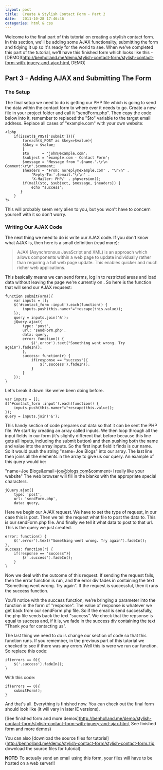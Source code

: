 ```yaml
---
layout: post
title:  Create A Stylish Contact Form - Part 3
date:   2011-10-28 17:46:46
categories: html & css
---
```


Welcome to the final part of this tutorial on creating a stylish contact form. In this section, we'll be adding some AJAX functionality, submitting the form and tidying it up so it's ready for the world to see. When we've completed this part of the tutorial, we'll have this finished form which looks like this - [DEMO](http://benholland.me/demo/stylish-contact-form/stylish-contact-form-with-jquery-and-ajax.html, DEMO)

## Part 3 - Adding AJAX and Submitting The Form

### The Setup

The final setup we need to do is getting our PHP file which is going to send the data within the contact form to where ever it needs to go. Create a new file in your project folder and call it "sendForm.php". Then copy the code below into it, remember to replaced the "$to" variable to the target email address. Replace all cases of "example.com" with your own website:

    <?php
        if(isset($_POST['submit'])){
            foreach($_POST as $key=>$value){
            $$key = $value;
            }
            $to      = "john@example.com";
            $subject = 'example.com - Contact Form';
            $message = "Message from ".$name.".\r\n Comment:\r\n".$comment;
            $headers = 'From: noreply@example.com' . "\r\n" .
                'Reply-To:'.$email."\r\n" .
                'X-Mailer: PHP/' . phpversion();
            if(mail($to, $subject, $message, $headers)) {
                echo "success";
           }
        }
    ?>

This will probably seem very alien to you, but you won't have to concern yourself with it so don't worry.

### Writing Our AJAX Code

The next thing we need to do is write our AJAX code. If you don't know what AJAX is, then here is a small definition (read more):

>AJAX (Asynchronous JavaScript and XML) is an approach which allows components within a web page to update individually rather than requiring a full web page update. This enables quicker and much richer web applications.

This basically means we can send forms, log in to restricted areas and load data without leaving the page we're currently on . So here is the function that will send our AJAX requsest:

    function submitForm(){
        var inputs = [];
        $('#contact_form :input').each(function() {
            inputs.push(this.name+"="+escape(this.value));
        });
        query = inputs.join('&');
        jQuery.ajax({
            type: 'post',
            url: 'sendForm.php',
            data: query,
            error: function() {
                $('.error').text("Something went wrong. Try again").fadeIn();
            },
            success: function(r) {
                if(response == "success"){
                    $('.success').fadeIn();
                }
            }
        });
    }

Let's break it down like we've been doing before.

    var inputs = [];
    $('#contact_form :input').each(function() {
        inputs.push(this.name+"="+escape(this.value));
    });
    query = inputs.join('&');

This handy section of code prepares out data so that it can be sent the PHP file. We start by creating an array called inputs. We then loop through all the input fields in our form (it's slightly different that before because this line gets all inputs, including the submit button) and then pushing both the name and value into the array inputs. So the first input field it finds is our name. So it would push the string "name=Joe Blogs" into our array. The last line then joins all the elements in the array to give us our query. An example of this query would be:

 "name=Joe Blogs&email=joe@blogs.com&comment=I really like your website"
 The web browser will fill in the blanks with the appropriate special characters.

    jQuery.ajax({
        type: 'post',
        url: 'sendForm.php',
        data: query,

Here we begin our AJAX request. We have to set the type of request, in our case this is post. Then we tell the request what file to post the data to. This is our sendForm.php file. And finally we tell it what data to post to that url. This is the query we just created.

    error: function() {
        $('.error').text("Something went wrong. Try again").fadeIn();
    },
    success: function(r) {
        if(response == "success"){
            $('.success').fadeIn();
        }
    }

Now we deal with the outcome of this request. If sending the request fails, then the error function is run, and the error div fades in containing the text "Something went wrong. Try again". If the request is successful, then it runs the success function.

You'll notice with the success function, we're bringing a parameter into the function in the form of "response". The value of response is whatever we get back from our sendForm.php file. So if the email is send successfully, the php file sends back the text "success". We check that the repsonse is equal to success and, if it is, we fade in the success div containing the text "Thank you for contacting us".

The last thing we need to do is change our section of code so that this function runs. If you remember, in the previous part of this tutorial we checked to see if there was any errors.Well this is were we run our function. So replace this code:

    if(errors == 0){
        $('.success').fadeIn();
    }

With this code:

    if(errors == 0){
        submitForm();
    }

And that's all. Everything is finished now. You can check out the final form should look like (it will vary in later IE versions).

[See finished form and more demos](http://benholland.me/demo/stylish-contact-form/stylish-contact-form-with-jquery-and-ajax.html, See finished form and more demos)

You can also [download the source files for tutorial](http://benholland.me/demo/stylish-contact-form/stylish-contact-form.zip, download the source files for tutorial)

**NOTE:** To actually send an email using this form, your files will have to be hosted on a web server!!
